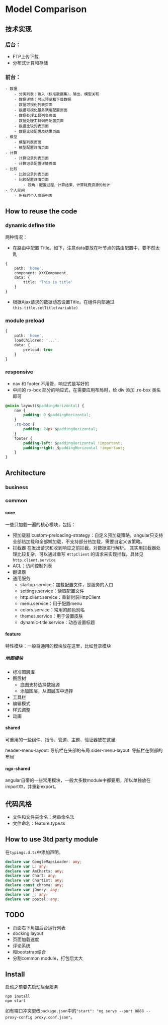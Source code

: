 # Model Comparison

## 技术实现

### 后台：

- FTP上传下载
- 分布式计算和存储

### 前台：

    - 数据
        - 分类列表：输入（标准数据集）、输出、模型关联
        - 数据详情：可以预览和下载数据
        - 数据可视化列表页面
        - 数据可视化服务调用配置页面
        - 数据处理工具列表页面
        - 数据处理工具调用配置页面
        - 数据比较列表页面
        - 数据比较配置及结果页面
    - 模型
        - 模型列表页面
        - 模型配置详情页面
    - 计算
        - 计算记录列表页面
        - 计算记录配置详情页面
    - 比较
        - 比较记录列表页面
        - 比较配置详情页面
            - 视角：配置过程、计算结果、计算耗费资源的统计
    - 个人空间
        - 所有的个人资源列表

## How to reuse the code

### dynamic define title

两种情况：
- 在路由中配置 Title。如下，注意data要放在叶节点的路由配置中，要不然太乱
``` typescript
{
    path: 'home',
    component: XXXComponent,
    data: {
        title: 'This is title'
    }
}
```
- 根据Ajax请求的数据动态设置Title。在组件内部通过 `this.title.setTitle(variable)`

### module preload

``` typescript
{
    path: 'home',
    loadChildren: '...',
    data: {
        preload: true
    }
}
```

### responsive
- nav 和 footer 不用管，响应式是写好的
- 中间的 rx-box 部分的响应式，在需要应用布局时，给 div 添加 .rx-box 类名即可

``` css
@mixin layout($paddingHorizontal) {
    nav {
        padding: 0 $paddingHorizontal;
    }
    .rx-box {
        padding: 24px $paddingHorizontal;
    }
    footer {
        padding-left: $paddingHorizontal !important;
        padding-right: $paddingHorizontal !important;
    }
}
```

## Architecture

### business

### common

#### core

一些只加载一遍的核心模块，包括：
- 预加载器
    custom-preloading-strategy：自定义预加载策略，angular只支持全部热加载和全部懒加载，不支持部分热加载，需要自定义该策略。
- 拦截器
    在发出请求和收到响应之前拦截，对数据进行解析。
    其实用拦截器处理比较复杂，可以通过重写 `HttpClient` 的请求来实现拦截。具体见`http.client.service`
- ACL：访问控制列表
- 翻译器
- 通用服务
    - startup.service：加载配置文件，是服务的入口
    - settings.service：读取配置文件
    - http.client.service：重新封装HttpClient
    - menu.service：用于配置menu
    - colors.service：常用的颜色别名
    - themes.service：用于设置皮肤
    - dynamic-title.service：动态设置标题

#### feature

特性模块：一般将通用的模块放在这里，比如登录模块

##### 地图模块

- 标准图层库
- 图层树
    - 底图支持选择数据源
    - 添加图层，从图层库中选择
- 工具栏
- 编辑模式
- 样式调整
- 动画

#### shared

可重用的一些组件、指令、管道、主题、验证器放在这里

header-menu-layout: 导航栏在头部的布局
sider-menu-layout: 导航栏在侧部的布局

#### ngx-shared

angular自带的一些常用模块，一般大多数module中都要用，所以单独放在import中，并重新export。

## 代码风格

- 文件和文件夹命名：烤串命名法
- 文件命名：feature.type.ts

## How to use 3td party module

在`typings.d.ts`中添加声明。
``` typescript
declare var GoogleMapsLoader: any;
declare var L: any;
declare var AmCharts: any;
declare var Chart: any;
declare var Chartist: any;
declare const chroma: any;
declare var jQuery: any;
declare var _: any;
declare var postal: any;
```

## TODO

- 页面右下角加后台运行列表
- docking layout
- 页面加载速度
- 评论系统
- 和bootstrap结合
- 分割common module，打包后太大

## Install

启动之前要先启动后台服务
```
npm install
npm start
```
如有端口冲突更改`package.json`中的`"start": "ng serve --port 8888 --proxy-config proxy.conf.json"`。